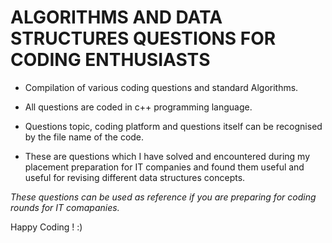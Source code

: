 # ALGORITHMS  AND DATA STRUCTURES QUESTIONS FOR CODING ENTHUSIASTS

- Compilation of various coding questions and standard Algorithms.

- All questions are coded in c++ programming language.

- Questions topic, coding platform and questions itself can be recognised by the file name of the code.

- These are questions which I have solved and encountered during my placement preparation for IT companies and found them         useful and useful for revising different data structures concepts.

*These questions can be used as reference if you are preparing for coding rounds for IT comapanies.*

Happy Coding ! :)




